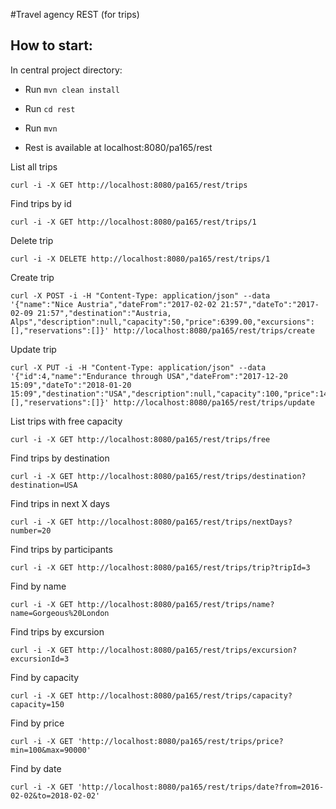 #Travel agency REST (for trips)

## How to start:
In central project directory:
* Run ``mvn clean install``
* Run ``cd rest``
* Run ``mvn`` 

* Rest is available at localhost:8080/pa165/rest

List all trips
```
curl -i -X GET http://localhost:8080/pa165/rest/trips
```
Find trips by id
```
curl -i -X GET http://localhost:8080/pa165/rest/trips/1
```
Delete trip
```
curl -i -X DELETE http://localhost:8080/pa165/rest/trips/1
```
Create trip
```
curl -X POST -i -H "Content-Type: application/json" --data '{"name":"Nice Austria","dateFrom":"2017-02-02 21:57","dateTo":"2017-02-09 21:57","destination":"Austria, Alps","description":null,"capacity":50,"price":6399.00,"excursions":[],"reservations":[]}' http://localhost:8080/pa165/rest/trips/create
```
Update trip
```
curl -X PUT -i -H "Content-Type: application/json" --data '{"id":4,"name":"Endurance through USA","dateFrom":"2017-12-20 15:09","dateTo":"2018-01-20 15:09","destination":"USA","description":null,"capacity":100,"price":149999.00,"excursions":[],"reservations":[]}' http://localhost:8080/pa165/rest/trips/update
```
List trips with free capacity
```
curl -i -X GET http://localhost:8080/pa165/rest/trips/free
```
Find trips by destination
```
curl -i -X GET http://localhost:8080/pa165/rest/trips/destination?destination=USA
```
Find trips in next X days
```
curl -i -X GET http://localhost:8080/pa165/rest/trips/nextDays?number=20
```
Find trips by participants
```
curl -i -X GET http://localhost:8080/pa165/rest/trips/trip?tripId=3
```
Find by name
```
curl -i -X GET http://localhost:8080/pa165/rest/trips/name?name=Gorgeous%20London
```
Find trips by excursion
```
curl -i -X GET http://localhost:8080/pa165/rest/trips/excursion?excursionId=3
```

Find by capacity
```
curl -i -X GET http://localhost:8080/pa165/rest/trips/capacity?capacity=150
```

Find by price
```
curl -i -X GET 'http://localhost:8080/pa165/rest/trips/price?min=100&max=90000'
```
Find by date
```
curl -i -X GET 'http://localhost:8080/pa165/rest/trips/date?from=2016-02-02&to=2018-02-02'
```



